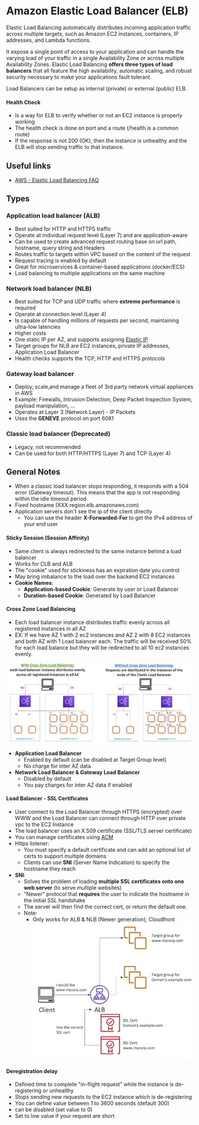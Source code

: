 # Amazon Elastic Load Balancer (ELB)
Elastic Load Balancing automatically distributes incoming application traffic across multiple targets, such as Amazon EC2 instances, containers, IP addresses, and Lambda functions.

It expose a single point of access to your application and can handle the varying load of your traffic in a single Availability Zone or across multiple Availability Zones. Elastic Load Balancing **offers three types of load balancers** that all feature the high availability, automatic scaling, and robust security necessary to make your applications fault tolerant.

Load Balancers can be setup as internal (private) or external (public) ELB.

#### Health Check
 - Is a way for ELB to verify whether or not an EC2 instance is properly working
 - The health check is done on port and a route (/health is a common route)
 - If the response is not 200 (OK), then the instance is unhealthy and the ELB will stop sending traffic to that instance.

## Useful links
- [AWS - Elastic Load Balancing FAQ](https://aws.amazon.com/elasticloadbalancing/faqs/?nc=sn&loc=6)

## Types
### Application load balancer (ALB)
- Best suited for HTTP and HTTPS traffic
- Operate at individual request level (Layer 7) and are application-aware
- Can be used to create advanced request routing base on url path, hostname, query string and Headers
- Routes traffic to targets within VPC based on the content of the request
- Request tracing is enabled by default
- Great for microservices & container-based applications (docker/ECS)
- Load balancing to multiple applications on the same machine

### Network load balancer (NLB)
- Best suited for TCP and UDP traffic where **extreme performance** is required
- Operate at connection level (Layer 4)
- Is capable of handling millions of requests per second, maintaining ultra-low latencies
- Higher costs
- One static IP per AZ, and supports assigning [Elastic IP](https://docs.aws.amazon.com/AWSEC2/latest/UserGuide/elastic-ip-addresses-eip.html)
- Target groups for NLB are EC2 instances, private IP addresses, Application Load Balancer
- Health checks supports the TCP, HTTP and HTTPS protocols

### Gateway load balancer
- Deploy, scale,and manage a fleet of 3rd party network virtual appliances in AWS
- Example: Firewalls, Intrusion Detection, Deep Packet Inspection System, payload manipulation, ...
- Operates at Layer 3 (Network Layer) - IP Packets
- Uses the **GENEVE** protocol on port 6081

### Classic load balancer (Deprecated)
- Legacy, not recommended
- Can be used for both HTTP/HTTPS (Layer 7) and TCP (Layer 4)

## General Notes
- When a classic load balancer stops responding, it responds with a 504 error (Gateway timeout). This means that the app is not responding within the idle timeout period
- Fixed hostname (XXX.region.elb.amazonaws.com)
- Application servers don't see the ip of the client directly
  - You can use the header **X-Forwarded-For** to get the IPv4 address of your end user

#### Sticky Session (Session Affinity)
- Same client is always redirected to the same instance behind a load balancer
- Works for CLB and ALB
- The "cookie" used for stickiness has an expiration date you control
- May bring imbalance to the load over the backend EC2 instances
- **Cookie Names**:
  - **Application-based Cookie**: Generate by user or Load Balancer
  - **Duration-based Cookie**: Generated by Load Balancer

#### Cross Zone Load Balancing
- Each load balancer instance distributes traffic evenly across all registered instances in all AZ
- EX: If we have AZ 1 with 2 ec2 instances and AZ 2 with 8 EC2 instances and both AZ with 1 Load balancer each. The traffic will be received 50% for each load balance but they will be redirected to all 10 ec2 instances evenly.

![Difference between CrossZone Load Balancing](../assets/elb-cross-zone.png)

- **Application Load Balancer**
  - Enabled by default (can be disabled at Target Group level)
  - No charge for inter AZ data
- **Network Load Balancer & Gateway Load Balancer**
  - Disabled by default
  - You pay charges for inter AZ data if enabled


#### Load Balancer - SSL Certificates
- User connect to the Load Balancer through HTTPS (encrypted) over WWW and the Load Balancer can connect through HTTP over private vpc to the EC2 Instance
- The load balancer uses an X.509 certificate (SSL/TLS server certificate)
- You can manage certificates using [ACM](./ACM.md)
- Https listener:
  - You must specify a default certificate and can add an optional list of certs to support multiple domains
  - Clients can use **SNI** (Server Name Indication) to specify the hostname they reach
- **SNI**:
  - Solves the problem of loading **multiple SSL certificates onto one web server** (to serve multiple websites)
  - "Newer" protocol that **requires** the user to indicate the hostname in the initial SSL handshake
  - The server will then find the correct cert, or return the default one.
  - Note:
    - Only works for ALB & NLB (Newer generation), Cloudfront
    ![SNI diagram](../assets/SNI.png)


#### Deregistration delay
- Defined time to complete "in-flight request" while the instance is de-registering or unhealthy
- Stops sending new requests to the EC2 instance which is de-registering
- You can define value between 1 to 3600 seconds (default 300)
- can be disabled (set value to 0)
- Set to low value if your request are short